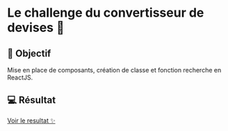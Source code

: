 # Le challenge du convertisseur de devises :currency_exchange:

## :dart: Objectif

Mise en place de composants, création de classe et fonction recherche en ReactJS.

## :computer: Résultat

[Voir le resultat :sparkles:](https://alinemasson-challenge-converter.surge.sh/)
